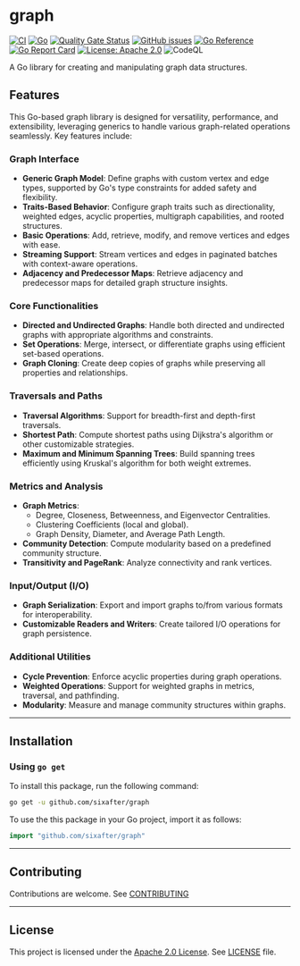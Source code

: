 # graph

[![CI](https://github.com/sixafter/graph/workflows/ci/badge.svg)](https://github.com/sixafter/graph/actions)
[![Go](https://img.shields.io/github/go-mod/go-version/sixafter/graph)](https://img.shields.io/github/go-mod/go-version/sixafter/graph)
[![Quality Gate Status](https://sonarcloud.io/api/project_badges/measure?project=six-after_graph&metric=alert_status)](https://sonarcloud.io/summary/new_code?id=six-after_graph)
[![GitHub issues](https://img.shields.io/github/issues/sixafter/graph)](https://github.com/sixafter/graph/issues)
[![Go Reference](https://pkg.go.dev/badge/github.com/sixafter/graph.svg)](https://pkg.go.dev/github.com/sixafter/graph)
[![Go Report Card](https://goreportcard.com/badge/github.com/sixafter/graph)](https://goreportcard.com/report/github.com/sixafter/graph)
[![License: Apache 2.0](https://img.shields.io/badge/license-Apache%202.0-blue?style=flat-square)](LICENSE)
![CodeQL](https://github.com/sixafter/graph/actions/workflows/codeql-analysis.yaml/badge.svg)

A Go library for creating and manipulating graph data structures.

## Features

This Go-based graph library is designed for versatility, performance, and extensibility, leveraging generics to handle various graph-related operations seamlessly. Key features include:

### Graph Interface
- **Generic Graph Model**: Define graphs with custom vertex and edge types, supported by Go's type constraints for added safety and flexibility.
- **Traits-Based Behavior**: Configure graph traits such as directionality, weighted edges, acyclic properties, multigraph capabilities, and rooted structures.
- **Basic Operations**: Add, retrieve, modify, and remove vertices and edges with ease.
- **Streaming Support**: Stream vertices and edges in paginated batches with context-aware operations.
- **Adjacency and Predecessor Maps**: Retrieve adjacency and predecessor maps for detailed graph structure insights.

### Core Functionalities
- **Directed and Undirected Graphs**: Handle both directed and undirected graphs with appropriate algorithms and constraints.
- **Set Operations**: Merge, intersect, or differentiate graphs using efficient set-based operations.
- **Graph Cloning**: Create deep copies of graphs while preserving all properties and relationships.

### Traversals and Paths
- **Traversal Algorithms**: Support for breadth-first and depth-first traversals.
- **Shortest Path**: Compute shortest paths using Dijkstra's algorithm or other customizable strategies.
- **Maximum and Minimum Spanning Trees**: Build spanning trees efficiently using Kruskal's algorithm for both weight extremes.

### Metrics and Analysis
- **Graph Metrics**:
    - Degree, Closeness, Betweenness, and Eigenvector Centralities.
    - Clustering Coefficients (local and global).
    - Graph Density, Diameter, and Average Path Length.
- **Community Detection**: Compute modularity based on a predefined community structure.
- **Transitivity and PageRank**: Analyze connectivity and rank vertices.

### Input/Output (I/O)
- **Graph Serialization**: Export and import graphs to/from various formats for interoperability.
- **Customizable Readers and Writers**: Create tailored I/O operations for graph persistence.

### Additional Utilities
- **Cycle Prevention**: Enforce acyclic properties during graph operations.
- **Weighted Operations**: Support for weighted graphs in metrics, traversal, and pathfinding.
- **Modularity**: Measure and manage community structures within graphs.

---

## Installation

### Using `go get`

To install this package, run the following command:

```sh
go get -u github.com/sixafter/graph
```

To use the this package in your Go project, import it as follows:

```go
import "github.com/sixafter/graph"
```
---

## Contributing

Contributions are welcome. See [CONTRIBUTING](CONTRIBUTING.md)

---

## License

This project is licensed under the [Apache 2.0 License](https://choosealicense.com/licenses/apache-2.0/). See [LICENSE](LICENSE) file.
